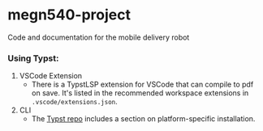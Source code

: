 # megn540-project
Code and documentation for the mobile delivery robot

### Using Typst:
1. VSCode Extension
    - There is a TypstLSP extension for VSCode that can compile to pdf on save. It's listed in the recommended workspace extensions in `.vscode/extensions.json`.
2. CLI
    - The [Typst repo](https://github.com/typst/typst#installation) includes a section on platform-specific installation.
